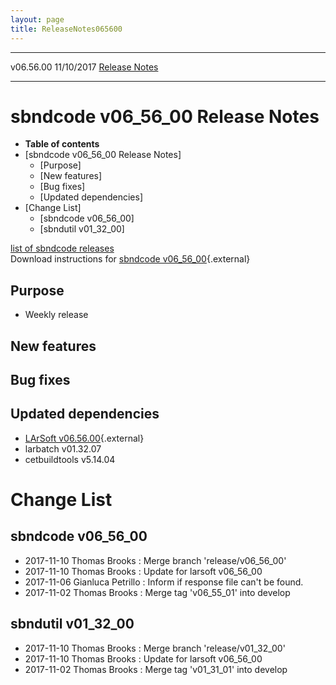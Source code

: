 ```yaml
---
layout: page
title: ReleaseNotes065600
---
```


  ----------- ------------ -- -- ------------------------------------------------------
  v06.56.00   11/10/2017         [Release Notes](ReleaseNotes065600.html)
  ----------- ------------ -- -- ------------------------------------------------------



sbndcode v06\_56\_00 Release Notes
======================================================================================

-   **Table of contents**
-   [sbndcode v06\_56\_00 Release
    Notes]
    -   [Purpose]
    -   [New features]
    -   [Bug fixes]
    -   [Updated dependencies]
-   [Change List]
    -   [sbndcode v06\_56\_00]
    -   [sbndutil v01\_32\_00]

[list of sbndcode
releases](List_of_SBND_code_releases.html)\
Download instructions for [sbndcode
v06\_56\_00](http://scisoft.fnal.gov/scisoft/bundles/sbnd/v06_56_00/sbndcode-v06_56_00.html){.external}



Purpose
----------------------------------

-   Weekly release



New features
--------------------------------------------



Bug fixes
--------------------------------------



Updated dependencies
------------------------------------------------------------

-   [LArSoft
    v06.56.00](https://cdcvs.fnal.gov/redmine/projects/larsoft/wiki/ReleaseNotes065600){.external}
-   larbatch v01.32.07
-   cetbuildtools v5.14.04



Change List
==========================================



sbndcode v06\_56\_00
----------------------------------------------------------

-   2017-11-10 Thomas Brooks : Merge branch \'release/v06\_56\_00\'
-   2017-11-10 Thomas Brooks : Update for larsoft v06\_56\_00
-   2017-11-06 Gianluca Petrillo : Inform if response file can\'t be
    found.
-   2017-11-02 Thomas Brooks : Merge tag \'v06\_55\_01\' into develop



sbndutil v01\_32\_00
----------------------------------------------------------

-   2017-11-10 Thomas Brooks : Merge branch \'release/v01\_32\_00\'
-   2017-11-10 Thomas Brooks : Update for larsoft v06\_56\_00
-   2017-11-02 Thomas Brooks : Merge tag \'v01\_31\_01\' into develop
